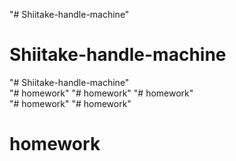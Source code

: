 "# Shiitake-handle-machine" 
# Shiitake-handle-machine
"# Shiitake-handle-machine"  
"# homework" 
"# homework" 
"# homework"  
"# homework" 
"# homework" 
# homework
